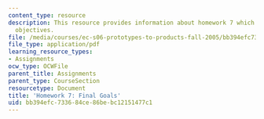 ```yaml
---
content_type: resource
description: This resource provides information about homework 7 which contains final
  objectives.
file: /media/courses/ec-s06-prototypes-to-products-fall-2005/bb394efc733684ce86bebc12151477c1_MITEC_S06F05_hw7.pdf
file_type: application/pdf
learning_resource_types:
- Assignments
ocw_type: OCWFile
parent_title: Assignments
parent_type: CourseSection
resourcetype: Document
title: 'Homework 7: Final Goals'
uid: bb394efc-7336-84ce-86be-bc12151477c1
---
```

